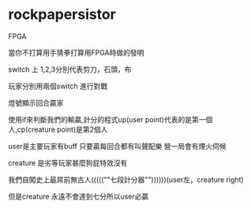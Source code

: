 # rockpapersistor
FPGA

當你不打算用手猜拳打算用FPGA時做的發明

switch 上 1,2,3分別代表剪刀，石頭，布

玩家分別用兩個switch 進行對戰

燈號顯示回合贏家

使用if來判斷我們的輸贏,計分的程式up(user point)代表的是第一個人,cp(creature point)是第2個人

user是主要玩家有buff 
只要贏每回合都有叫聲配樂
營一局會有煙火伺候

creature 是劣等玩家甚麼狗屁特效沒有

我們自闖史上最屌前無古人(((((""七段計分器""))))))(user左，creature right)

但是creature 永遠不會達到七分所以user必贏

